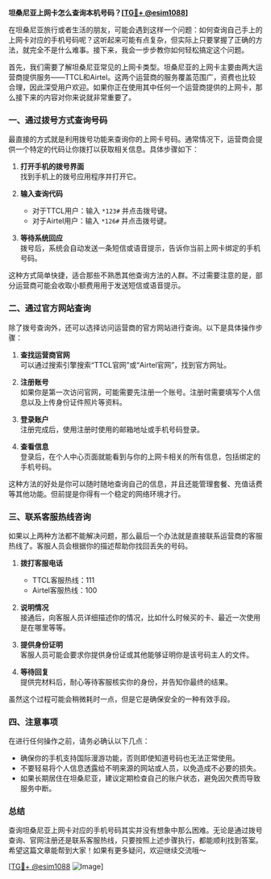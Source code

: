 **坦桑尼亚上网卡怎么查询本机号码？[[TG💪+ @esim1088](https://t.me/s/esim1088)]**

在坦桑尼亚旅行或者生活的朋友，可能会遇到这样一个问题：如何查询自己手上的上网卡对应的手机号码呢？这听起来可能有点复杂，但实际上只要掌握了正确的方法，就完全不是什么难事。接下来，我会一步步教你如何轻松搞定这个问题。

首先，我们需要了解坦桑尼亚常见的上网卡类型。坦桑尼亚的上网卡主要由两大运营商提供服务——TTCL和Airtel。这两个运营商的服务覆盖范围广，资费也比较合理，因此深受用户欢迎。如果你正在使用其中任何一个运营商提供的上网卡，那么接下来的内容对你来说就非常重要了。

### 一、通过拨号方式查询号码

最直接的方式就是利用拨号功能来查询你的上网卡号码。通常情况下，运营商会提供一个特定的代码让你拨打以获取相关信息。具体步骤如下：

1. **打开手机的拨号界面**  
   找到手机上的拨号应用程序并打开它。

2. **输入查询代码**  
   - 对于TTCL用户：输入 `*123#` 并点击拨号键。
   - 对于Airtel用户：输入 `*126#` 并点击拨号键。

3. **等待系统回应**  
   拨号后，系统会自动发送一条短信或语音提示，告诉你当前上网卡绑定的手机号码。

这种方式简单快捷，适合那些不熟悉其他查询方法的人群。不过需要注意的是，部分运营商可能会收取小额费用用于发送短信或语音提示。

### 二、通过官方网站查询

除了拨号查询外，还可以选择访问运营商的官方网站进行查询。以下是具体操作步骤：

1. **查找运营商官网**  
   可以通过搜索引擎搜索“TTCL官网”或“Airtel官网”，找到官方网址。

2. **注册账号**  
   如果你是第一次访问官网，可能需要先注册一个账号。注册时需要填写个人信息以及上传身份证件照片等资料。

3. **登录账户**  
   注册完成后，使用注册时使用的邮箱地址或手机号码登录。

4. **查看信息**  
   登录后，在个人中心页面就能看到与你的上网卡相关的所有信息，包括绑定的手机号码。

这种方法的好处是你可以随时随地查询自己的信息，并且还能管理套餐、充值话费等其他功能。但前提是你得有一个稳定的网络环境才行。

### 三、联系客服热线咨询

如果以上两种方法都不能解决问题，那么最后一个办法就是直接联系运营商的客服热线了。客服人员会根据你的描述帮助你找回丢失的号码。

1. **拨打客服电话**  
   - TTCL客服热线：111  
   - Airtel客服热线：100  

2. **说明情况**  
   接通后，向客服人员详细描述你的情况，比如什么时候买的卡、最近一次使用是在哪里等等。

3. **提供身份证明**  
   客服人员可能会要求你提供身份证或其他能够证明你是该号码主人的文件。

4. **等待回复**  
   提供完材料后，耐心等待客服核实你的身份，并告知你最终的结果。

虽然这个过程可能会稍微耗时一点，但是它是确保安全的一种有效手段。

### 四、注意事项

在进行任何操作之前，请务必确认以下几点：

- 确保你的手机支持国际漫游功能，否则即使知道号码也无法正常使用。
- 不要轻易将个人信息透露给不明来源的网站或人员，以免造成不必要的损失。
- 如果长期居住在坦桑尼亚，建议定期检查自己的账户状态，避免因欠费而导致服务中断。

### 总结

查询坦桑尼亚上网卡对应的手机号码其实并没有想象中那么困难。无论是通过拨号查询、官网注册还是联系客服热线，只要按照上述步骤执行，都能顺利找到答案。希望这篇文章能帮到大家！如果有更多疑问，欢迎继续交流哦～

[[TG💪+ @esim1088](https://t.me/s/esim1088) ![Image](https://i.postimg.cc/4NQfJmqS/Snipaste-2025-05-13-00-14-12.png)]